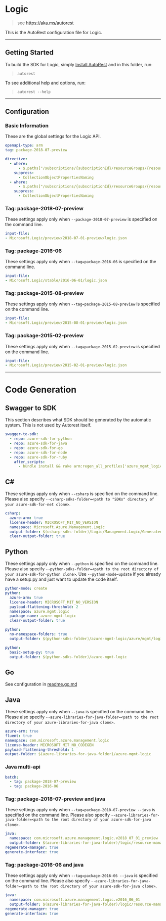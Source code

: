 # Logic

> see https://aka.ms/autorest

This is the AutoRest configuration file for Logic.



---
## Getting Started
To build the SDK for Logic, simply [Install AutoRest](https://aka.ms/autorest/install) and in this folder, run:

> `autorest`

To see additional help and options, run:

> `autorest --help`
---

## Configuration



### Basic Information
These are the global settings for the Logic API.

``` yaml
openapi-type: arm
tag: package-2018-07-preview

directive:
  - where:
      - $.paths["/subscriptions/{subscriptionId}/resourceGroups/{resourceGroupName}/providers/Microsoft.Logic/workflows/{workflowName}/runs/{runName}/actions/{actionName}/listExpressionTraces"].post.responses["200"].schema
    suppress:
      - CollectionObjectPropertiesNaming
  - where:
      - $.paths["/subscriptions/{subscriptionId}/resourceGroups/{resourceGroupName}/providers/Microsoft.Logic/workflows/{workflowName}/runs/{runName}/actions/{actionName}/repetitions/{repetitionName}/listExpressionTraces"].post.responses["200"].schema
    suppress:
      - CollectionObjectPropertiesNaming

```


### Tag: package-2018-07-preview

These settings apply only when `--package-2018-07-preview` is specified on the command line.

``` yaml $(tag) == 'package-2018-07-preview'
input-file:
- Microsoft.Logic/preview/2018-07-01-preview/logic.json
```

### Tag: package-2016-06

These settings apply only when `--tag=package-2016-06` is specified on the command line.

``` yaml $(tag) == 'package-2016-06'
input-file:
- Microsoft.Logic/stable/2016-06-01/logic.json
```

### Tag: package-2015-08-preview

These settings apply only when `--tag=package-2015-08-preview` is specified on the command line.

``` yaml $(tag) == 'package-2015-08-preview'
input-file:
- Microsoft.Logic/preview/2015-08-01-preview/logic.json
```

### Tag: package-2015-02-preview

These settings apply only when `--tag=package-2015-02-preview` is specified on the command line.

``` yaml $(tag) == 'package-2015-02-preview'
input-file:
- Microsoft.Logic/preview/2015-02-01-preview/logic.json
```


---
# Code Generation


## Swagger to SDK

This section describes what SDK should be generated by the automatic system.
This is not used by Autorest itself.

``` yaml $(swagger-to-sdk)
swagger-to-sdk:
  - repo: azure-sdk-for-python
  - repo: azure-sdk-for-java
  - repo: azure-sdk-for-go
  - repo: azure-sdk-for-node
  - repo: azure-sdk-for-ruby
    after_scripts:
      - bundle install && rake arm:regen_all_profiles['azure_mgmt_logic']
```


## C#

These settings apply only when `--csharp` is specified on the command line.
Please also specify `--csharp-sdks-folder=<path to "SDKs" directory of your azure-sdk-for-net clone>`.

``` yaml $(csharp)
csharp:
  azure-arm: true
  license-header: MICROSOFT_MIT_NO_VERSION
  namespace: Microsoft.Azure.Management.Logic
  output-folder: $(csharp-sdks-folder)/Logic/Management.Logic/Generated
  clear-output-folder: true
```

## Python

These settings apply only when `--python` is specified on the command line.
Please also specify `--python-sdks-folder=<path to the root directory of your azure-sdk-for-python clone>`.
Use `--python-mode=update` if you already have a setup.py and just want to update the code itself.

``` yaml $(python)
python-mode: create
python:
  azure-arm: true
  license-header: MICROSOFT_MIT_NO_VERSION
  payload-flattening-threshold: 2
  namespace: azure.mgmt.logic
  package-name: azure-mgmt-logic
  clear-output-folder: true
```
``` yaml $(python) && $(python-mode) == 'update'
python:
  no-namespace-folders: true
  output-folder: $(python-sdks-folder)/azure-mgmt-logic/azure/mgmt/logic
```
``` yaml $(python) && $(python-mode) == 'create'
python:
  basic-setup-py: true
  output-folder: $(python-sdks-folder)/azure-mgmt-logic
```

## Go

See configuration in [readme.go.md](./readme.go.md)

## Java

These settings apply only when `--java` is specified on the command line.
Please also specify `--azure-libraries-for-java-folder=<path to the root directory of your azure-libraries-for-java clone>`.

``` yaml $(java)
azure-arm: true
fluent: true
namespace: com.microsoft.azure.management.logic
license-header: MICROSOFT_MIT_NO_CODEGEN
payload-flattening-threshold: 1
output-folder: $(azure-libraries-for-java-folder)/azure-mgmt-logic
```

### Java multi-api

``` yaml $(java) && $(multiapi)
batch:
  - tag: package-2018-07-preview
  - tag: package-2016-06
```

### Tag: package-2018-07-preview and java

These settings apply only when `--tag=package-2018-07-preview --java` is specified on the command line.
Please also specify `--azure-libraries-for-java-folder=<path to the root directory of your azure-sdk-for-java clone>`.

``` yaml $(tag) == 'package-2018-07-preview' && $(java) && $(multiapi)
java:
  namespace: com.microsoft.azure.management.logic.v2018_07_01_preview
  output-folder: $(azure-libraries-for-java-folder)/logic/resource-manager/v2018_07_01_preview
regenerate-manager: true
generate-interface: true
```

### Tag: package-2016-06 and java

These settings apply only when `--tag=package-2016-06 --java` is specified on the command line.
Please also specify `--azure-libraries-for-java-folder=<path to the root directory of your azure-sdk-for-java clone>`.

``` yaml $(tag) == 'package-2016-06' && $(java) && $(multiapi)
java:
  namespace: com.microsoft.azure.management.logic.v2016_06_01
  output-folder: $(azure-libraries-for-java-folder)/logic/resource-manager/v2016_06_01
regenerate-manager: true
generate-interface: true
```

